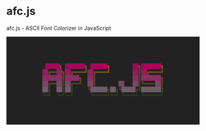 # afc.js
afc.js - ASCII Font Colorizer in JavaScript

![Header IMG that shows the capabilitys of the script](img/header.gif)
